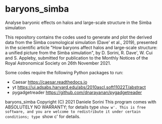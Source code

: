 # baryons_simba
Analyse baryonic effects on halos and large-scale structure in the Simba simulation


This repository contains the codes used to generate and plot the derived data from the
Simba cosmological simulation (Dave' et al., 2019), presented in the scientific article
"How baryons affect halos and large-scale structure: a unified picture from the Simba
simulation", by D. Sorini, R. Dave', W. Cui and S. Appleby, submitted for publication
to the Monthly Notices of the Royal Astronomical Society on 26th November 2021.

Some codes require the following Python packages to run:
- Caesar https://caesar.readthedocs.io
- yt https://ui.adsabs.harvard.edu/abs/2010ascl.soft11022T/abstract
- pygadgetreader https://github.com/dnarayanan/pygadgetreader


baryons_simba Copyright (C) 2021  Daniele Sorini
This program comes with ABSOLUTELY NO WARRANTY; for details type `show w'.
This is free software, and you are welcome to redistribute it
under certain conditions; type `show c' for details.
